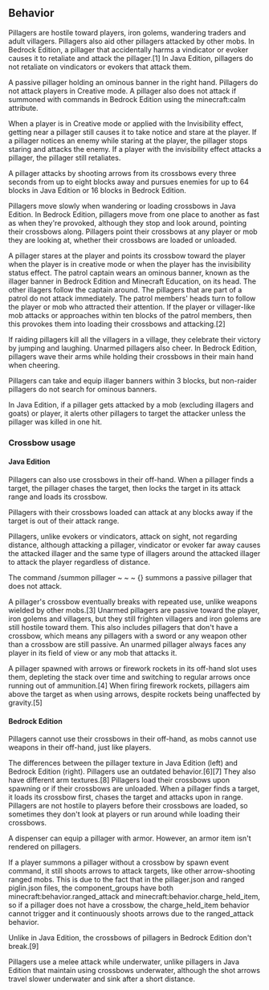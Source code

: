 ## Behavior
Pillagers are hostile toward players, iron golems, wandering traders and adult villagers. Pillagers also aid other pillagers attacked by other mobs. In Bedrock Edition, a pillager that accidentally harms a vindicator or evoker causes it to retaliate and attack the pillager.[1] In Java Edition, pillagers do not retaliate on vindicators or evokers that attack them.

A passive pillager holding an ominous banner in the right hand.
Pillagers do not attack players in Creative mode. A pillager also does not attack if summoned with commands in Bedrock Edition using the minecraft:calm attribute.

When a player is in Creative mode or applied with the Invisibility effect, getting near a pillager still causes it to take notice and stare at the player. If a pillager notices an enemy while staring at the player, the pillager stops staring and attacks the enemy. If a player with the invisibility effect attacks a pillager, the pillager still retaliates.

A pillager attacks by shooting arrows from its crossbows every three seconds from up to eight blocks away and pursues enemies for up to 64 blocks in Java Edition or 16 blocks in Bedrock Edition.

Pillagers move slowly when wandering or loading crossbows in Java Edition. In Bedrock Edition, pillagers move from one place to another as fast as when they're provoked, although they stop and look around, pointing their crossbows along. Pillagers point their crossbows at any player or mob they are looking at, whether their crossbows are loaded or unloaded.

A pillager stares at the player and points its crossbow toward the player when the player is in creative mode or when the player has the invisibility status effect.
The patrol captain wears an ominous banner, known as the illager banner in Bedrock Edition and Minecraft Education, on its head. The other illagers follow the captain around. The pillagers that are part of a patrol do not attack immediately. The patrol members' heads turn to follow the player or mob who attracted their attention. If the player or villager-like mob attacks or approaches within ten blocks of the patrol members, then this provokes them into loading their crossbows and attacking.[2]

If raiding pillagers kill all the villagers in a village, they celebrate their victory by jumping and laughing. Unarmed pillagers also cheer. In Bedrock Edition, pillagers wave their arms while holding their crossbows in their main hand when cheering.

Pillagers can take and equip illager banners within 3 blocks, but non-raider pillagers do not search for ominous banners.

In Java Edition, if a pillager gets attacked by a mob (excluding illagers and goats) or player, it alerts other pillagers to target the attacker unless the pillager was killed in one hit.

### Crossbow usage
#### Java Edition
Pillagers can also use crossbows in their off-hand. When a pillager finds a target, the pillager chases the target, then locks the target in its attack range and loads its crossbow.

Pillagers with their crossbows loaded can attack at any blocks away if the target is out of their attack range.

Pillagers, unlike evokers or vindicators, attack on sight, not regarding distance, although attacking a pillager, vindicator or evoker far away causes the attacked illager and the same type of illagers around the attacked illager to attack the player regardless of distance. 

The command /summon pillager ~ ~ ~ {} summons a passive pillager that does not attack.

A pillager's crossbow eventually breaks with repeated use, unlike weapons wielded by other mobs.[3] Unarmed pillagers are passive toward the player, iron golems and villagers, but they still frighten villagers and iron golems are still hostile toward them. This also includes pillagers that don't have a crossbow, which means any pillagers with a sword or any weapon other than a crossbow are still passive. An unarmed pillager always faces any player in its field of view or any mob that attacks it.

A pillager spawned with arrows or firework rockets in its off-hand slot uses them, depleting the stack over time and switching to regular arrows once running out of ammunition.[4] When firing firework rockets, pillagers aim above the target as when using arrows, despite rockets being unaffected by gravity.[5]

#### Bedrock Edition
Pillagers cannot use their crossbows in their off-hand, as mobs cannot use weapons in their off-hand, just like players.

The differences between the pillager texture in Java Edition (left) and Bedrock Edition (right).
Pillagers use an outdated behavior.[6][7] They also have different arm textures.[8] Pillagers load their crossbows upon spawning or if their crossbows are unloaded. When a pillager finds a target, it loads its crossbow first, chases the target and attacks upon in range. Pillagers are not hostile to players before their crossbows are loaded, so sometimes they don't look at players or run around while loading their crossbows. 

A dispenser can equip a pillager with armor. However, an armor item isn't rendered on pillagers.

If a player summons a pillager without a crossbow by spawn event command, it still shoots arrows to attack targets, like other arrow-shooting ranged mobs. This is due to the fact that in the pillager.json and ranged piglin.json files, the component_groups have both minecraft:behavior.ranged_attack and minecraft:behavior.charge_held_item, so if a pillager does not have a crossbow, the charge_held_item behavior cannot trigger and it continuously shoots arrows due to the ranged_attack behavior.

Unlike in Java Edition, the crossbows of pillagers in Bedrock Edition don't break.[9]

Pillagers use a melee attack while underwater, unlike pillagers in Java Edition that maintain using crossbows underwater, although the shot arrows travel slower underwater and sink after a short distance.

